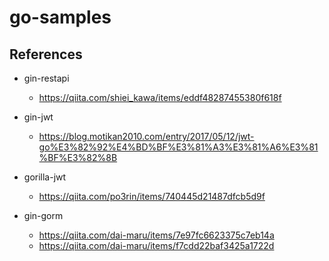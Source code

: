 # go-samples
## References
- gin-restapi
  - https://qiita.com/shiei_kawa/items/eddf48287455380f618f

- gin-jwt
  - https://blog.motikan2010.com/entry/2017/05/12/jwt-go%E3%82%92%E4%BD%BF%E3%81%A3%E3%81%A6%E3%81%BF%E3%82%8B

- gorilla-jwt
  - https://qiita.com/po3rin/items/740445d21487dfcb5d9f

- gin-gorm
  - https://qiita.com/dai-maru/items/7e97fc6623375c7eb14a
  - https://qiita.com/dai-maru/items/f7cdd22baf3425a1722d
